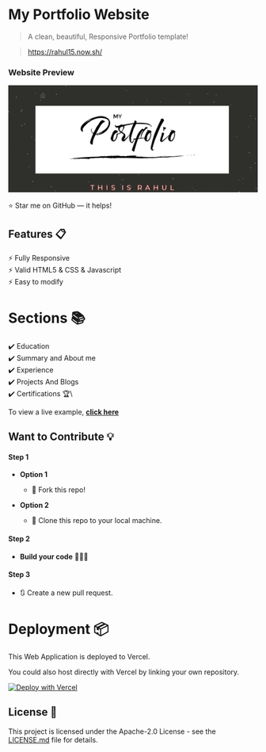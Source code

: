 # My Portfolio Website

> A clean, beautiful, Responsive Portfolio template!

> https://rahul15.now.sh/

### Website Preview
<p align="center"> 
  <kbd>
    <a href="https://rahul15.now.sh/" target="_blank"><img src="images/example.jpg">
  </a>
  </kbd>
</p>

:star: Star me on GitHub — it helps!

## Features 📋
⚡️ Fully Responsive\
⚡️ Valid HTML5 & CSS & Javascript\
⚡️ Easy to modify

# Sections 📚

✔️ Education\
✔️ Summary and About me\
✔️ Experience\
✔️ Projects And Blogs\
✔️ Certifications 🏆\

To view a live example, **[click here](https://rahul15.now.sh/)**

## Want to Contribute 💡
#### Step 1

- **Option 1**
    - 🍴 Fork this repo!

- **Option 2**
    - 👯 Clone this repo to your local machine.


#### Step 2

- **Build your code** 🔨🔨🔨

#### Step 3

- 🔃 Create a new pull request.


# Deployment 📦

This Web Application is deployed to Vercel.

You could also host directly with Vercel by linking your own repository.

[![Deploy with Vercel](https://vercel.com/button)](https://vercel.com/new/git/external?repository-url=https%3A%2F%2Fgithub.com%2Fvercel%2Fnext.js%2Ftree%2Fcanary%2Fexamples%2Fhello-world)


## License 📄
This project is licensed under the Apache-2.0 License - see the [LICENSE.md](./LICENSE) file for details.



